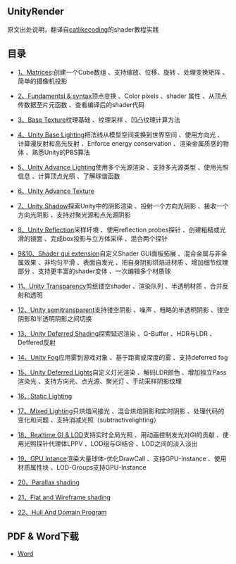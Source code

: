 ## UnityRender

原文出处说明，翻译自[catlikecoding](https://catlikecoding.com/unity/tutorials/rendering/)的shader教程实践

## 目录

* [1、Matrices](https://www.cnblogs.com/baolong-chen/p/12058419.html):创建一个Cube数组
、支持缩放、位移、旋转
、处理变换矩阵
、简单的摄像机投影

* [2、Fundamentsl & syntax](https://www.cnblogs.com/baolong-chen/p/12122476.html)顶点变换
、Color pixels
、shader 属性
、从顶点传数据至片元函数
、查看编译后的shader代码

* [3、Base Texture](https://www.cnblogs.com/baolong-chen/p/11747146.html)纹理基础
、纹理采样
、凹凸纹理计算方法

* [4、Unity Base Lighting](https://www.cnblogs.com/baolong-chen/p/12173995.html)把法线从模型空间变换到世界空间
、使用方向光
、计算漫反射和高光反射
、Enforce energy conservation
、渲染金属质感的物体
、熟悉Unity的PBS算法

* [5、Unity Advance Lighting](https://www.cnblogs.com/baolong-chen/p/12245910.html)使用多个光源渲染
、支持多光源类型
、使用光照信息
、计算顶点光照
、了解球谐函数

* [6、Unity Advance Texture](https://www.cnblogs.com/baolong-chen/p/12267209.html)
* [7、Unity Shadow](https://www.cnblogs.com/baolong-chen/p/12057069.html)探索Unity中的阴影渲染
、投射一个方向光阴影
、接收一个方向光阴影
、支持对聚光源和点光源阴影

* [8、Unity Reflection](https://www.cnblogs.com/baolong-chen/p/12347556.html)采样坏境
、使用reflection probes探针
、创建粗糙或光滑的镜面
、完成box投影与立方体采样
、混合两个探针

* [9&10、Shader gui extension](https://www.cnblogs.com/baolong-chen/p/12348691.html)自定义Shader GUI面板拓展
、混合金属与非金属效果
、非均匀平滑
、表面自发光
、把自身阴影烘焙进材质
、增加细节纹理部分
、支持更丰富的shader变体
、一次编辑多个材质球

* [11、Unity Transparency](https://www.cnblogs.com/baolong-chen/p/12353282.html)剪纸镂空shader
、渲染队列
、半透明材质
、合并反射和透明

* [12、Unity semitransparent](https://www.cnblogs.com/baolong-chen/p/12664143.html)支持镂空阴影
、噪声
、粗略的半透明阴影
、镂空阴影和半透明阴影之间切换

* [13、Unity Deferred Shading](https://www.cnblogs.com/baolong-chen/p/12863511.html)探索延迟渲染
、G-Buffer
、HDR与LDR
、Deffered反射

* [14、Unity Fog](https://www.cnblogs.com/baolong-chen/p/12902985.html)应用雾到游戏对象
、基于距离或深度的雾
、支持deferred fog

* [15、Unity Deferred Lights](https://www.cnblogs.com/baolong-chen/p/12914812.html)自定义灯光渲染
、解码LDR颜色
、增加独立Pass渲染光
、支持方向光、点光源、聚光灯
、手动采样阴影纹理

* [16、Static Lighting](https://www.cnblogs.com/baolong-chen/p/12970056.html)
* [17、Mixed Lighting](https://www.cnblogs.com/baolong-chen/p/13023331.html)只烘焙间接光
、混合烘焙阴影和实时阴影
、处理代码的变化和问题
、支持消减光照（subtractivelighting）

* [18、Realtime GI & LOD](https://www.cnblogs.com/baolong-chen/p/13034495.html)支持实时全局光照 
、用动画控制发光对GI的贡献 
、使用光照探针代理体LPPV 
、LOD组与GI结合 
、LOD之间的淡入淡出

* [19、GPU Intance](https://www.cnblogs.com/baolong-chen/p/13040915.html)渲染大量球体-优化DrawCall
、支持GPU-Instance
、使用材质属性块
、LOD-Groups支持GPU-Instance

* [20、Parallax shading](https://www.cnblogs.com/baolong-chen/p/13097087.html)
* [21、Flat and Wireframe shading](https://www.cnblogs.com/baolong-chen/p/13155566.html)
* [22、Hull And Domain Program](https://www.cnblogs.com/baolong-chen/p/13172655.html)

## PDF & Word下载

* [Word](UnityShader翻译.docx)
